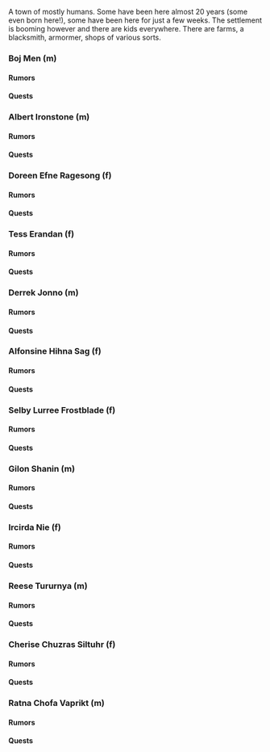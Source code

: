 A town of mostly humans. Some have been here almost 20 years (some even born here!), some have been here for just a few weeks.
The settlement is booming however and there are kids everywhere. There are farms, a blacksmith, armormer, shops of various sorts.

### Boj Men (m)
#### Rumors
#### Quests

### Albert Ironstone (m)
#### Rumors
#### Quests

### Doreen Efne Ragesong (f)
#### Rumors
#### Quests

### Tess Erandan (f)
#### Rumors
#### Quests

### Derrek Jonno (m)
#### Rumors
#### Quests

### Alfonsine Hihna Sag (f)
#### Rumors
#### Quests

### Selby Lurree Frostblade (f)
#### Rumors
#### Quests

### Gilon Shanin (m)
#### Rumors
#### Quests

### Ircirda Nie (f)
#### Rumors
#### Quests

### Reese Tururnya (m)
#### Rumors
#### Quests

### Cherise Chuzras Siltuhr (f)
#### Rumors
#### Quests

### Ratna Chofa Vaprikt (m)
#### Rumors
#### Quests
